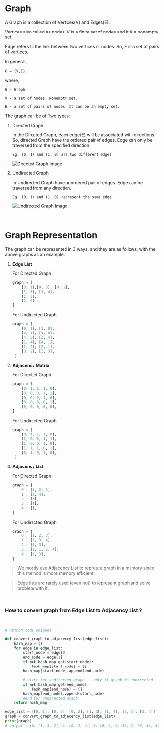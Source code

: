 # Graph

A Graph is a collection of Vertices(V) and Edges(E).

Vertices also called as nodes. V is a finite set of nodes and it is a nonempty set.

Edge refers to the link between two vertices or nodes. So, E is a set of pairs of vertices.

In general,

`G = (V,E)`.

where,

`G - Graph`

`V - a set of nodes. Nonempty set.`

`E - a set of pairs of nodes. It can be an empty set.`

The graph can be of Two types:

1. Directed Graph

   In the Directed Graph, each edge(E) will be associated with directions.
   So, directed Graph have the ordered pair of edges. Edge can only be traversed from the specified direction.

   `Eg. (0, 1) and (1, 0) are two different edges`
    
   ![Directed Graph Image](https://www.log2base2.com/images/ds/digraph.png)


2. Undirected Graph

   In Undirected Graph have unordered pair of edges.
   Edge can be traversed from any direction.
   
   `Eg. (0, 1) and (1, 0) represent the same edge`

   ![Undirected Graph Image](https://www.log2base2.com/images/ds/undirected-graph.png)


&nbsp;

# Graph Representation
The graph can be represented in 3 ways, and they are as follows, with the above graphs as an example.

1. **Edge List**

   For Directed Graph
   ```python
   graph = [
       [0, 1],[0, 3], [0, 2],
       [1, 3], [1, 4],
       [2, 3],
       [3, 4]
   ]
   ```

   For Undirected Graph
   ```python
   graph = [
       [0, 1], [1, 0],
       [0, 4], [4, 0],
       [4, 3], [3, 4],
       [1, 4], [4, 1],
       [1, 2], [2, 1],
       [3, 2], [2, 3],
    ]
   ```

2. **Adjacency Matrix**

   For Directed Graph
   ```python
   graph = [
       [0, 1, 1, 1, 0],
       [0, 0, 0, 1, 1],
       [0, 0, 0, 1, 0],
       [0, 0, 0, 0, 1],
       [0, 0, 0, 0, 0],
   ]
   ```

   For Undirected Graph
   ```python
   graph = [
       [0, 1, 1, 1, 0],
       [1, 0, 0, 1, 1],
       [1, 0, 0, 1, 0],
       [1, 1, 1, 0, 1],
       [0, 1, 0, 1, 0],
    ]
   ```
3.  **Adjacency List**

      For Directed Graph
    ```python
    graph = {
        0 : [1, 2, 3],
        1 : [3, 4],
        2 : [3],
        3 : [4],
        4 : [],
    }
    ```

    For Undirected Graph
    ```python
    graph = {
        0 : [1, 2, 3],
        1 : [0, 3, 4],
        2 : [0, 3],
        3 : [0, 1, 2, 4],
        4 : [1, 3],
    }
    ```

> We mostly use Adjacency List to represt a graph in a memory since this method is more memory efficient. 

> Edge lists are rarely used (even not) to represent graph and solve problem with it.

&nbsp;
### How to convert graph from **Edge List** to **Adjacency List** ?

&nbsp;

```python
# Python code snippet

def convert_graph_to_adjacency_list(edge_list):
    hash_map = {}
    for edge in edge_list:
        start_node = edge[0]
        end_node = edge[1]
        if not hash_map.get(start_node):
            hash_map[start_node] = []
        hash_map[start_node].append(end_node)

        # start for undirected graph  - only if graph is undirected
        if not hash_map.get(end_node):
            hash_map[end_node] = []
        hash_map[end_node].append(start_node)
        #end for undirected graph
    return hash_map

edge_list = [[0, 1], [0, 3], [0, 2], [1, 3], [1, 4], [2, 3], [3, 4]]
graph = convert_graph_to_adjacency_list(edge_list)
print(graph)
# output : {0: [1, 3, 2], 1: [0, 3, 4], 3: [0, 1, 2, 4], 2: [0, 3], 4: [1, 3]}
```

